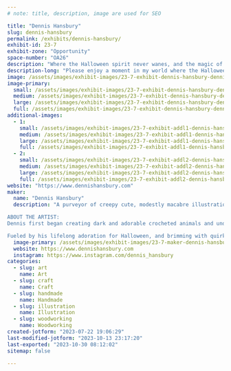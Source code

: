 ```yaml
---
# note: title, description, image are used for SEO

title: "Dennis Hansbury"
slug: dennis-hansbury
permalink: /exhibits/dennis-hansbury/
exhibit-id: 23-7
exhibit-zone: "Opportunity"
space-number: "OA26"
description: "Where the Halloween spirit never wanes, and the magic of the season lingers all year long."
description-long: "Please enjoy a moment in my world where the Halloween spirit never wanes, and the magic of the season lingers all year long. Welcome to an enchanting exhibit featuring delightfully spooky-cute wooden home decor, that is all hand-cut and painted. From creaky bones and happy bats, to laughing pumpkins and sneaky cats – there is something for every home, no matter the time of year!"
image: /assets/images/exhibit-images/23-7-exhibit-dennis-hansbury-dennishansbury-1-large.jpg
image-primary: 
  small: /assets/images/exhibit-images/23-7-exhibit-dennis-hansbury-dennishansbury-1-small.jpg
  medium: /assets/images/exhibit-images/23-7-exhibit-dennis-hansbury-dennishansbury-1-medium.jpg
  large: /assets/images/exhibit-images/23-7-exhibit-dennis-hansbury-dennishansbury-1-large.jpg
  full: /assets/images/exhibit-images/23-7-exhibit-dennis-hansbury-dennishansbury-1-full.jpg
additional-images: 
  - 1:
    small: /assets/images/exhibit-images/23-7-exhibit-addl1-dennis-hansbury-dennishansbury-3-small.jpg
    medium: /assets/images/exhibit-images/23-7-exhibit-addl1-dennis-hansbury-dennishansbury-3-medium.jpg
    large: /assets/images/exhibit-images/23-7-exhibit-addl1-dennis-hansbury-dennishansbury-3-large.jpg
    full: /assets/images/exhibit-images/23-7-exhibit-addl1-dennis-hansbury-dennishansbury-3-full.jpg
  - 2:
    small: /assets/images/exhibit-images/23-7-exhibit-addl2-dennis-hansbury-dennishansbury-5-small.jpg
    medium: /assets/images/exhibit-images/23-7-exhibit-addl2-dennis-hansbury-dennishansbury-5-medium.jpg
    large: /assets/images/exhibit-images/23-7-exhibit-addl2-dennis-hansbury-dennishansbury-5-large.jpg
    full: /assets/images/exhibit-images/23-7-exhibit-addl2-dennis-hansbury-dennishansbury-5-full.jpg
website: "https://www.dennishansbury.com"
maker: 
  name: "Dennis Hansbury"
  description: "A purveyor of creepy cute, modestly macabre illustrations and handcrafted wooden home décor and artwork.

ABOUT THE ARTIST:
Dennis first began creating dark and adorable crocheted animals and undead zombie plushies from his little Arizona apartment in 2005, finding loving homes for them across the world through his first shop on Etsy. As time passed and he moved to Florida, new passions were ignited - gallery shows and fine art became the focus, but he never stopped incorporating his gloomy, gothic, and gory aesthetic into his work. The passion for creating one-of-a-kind, handmade items would inspire him further, and woodworking soon became a permanent staple in his artwork.

Fueled by his lifelong adoration for Halloween, and brimming with quirky poems that provide a deeper dimension to his work, Dennis continues to bring life to the vast array of untold stories and subtle whispers he carries with him each day."
  image-primary: /assets/images/exhibit-images/23-7-maker-dennis-hansbury-dh-watermark-black-medium.png
  website: https://www.dennishansbury.com
  instagram: https://www.instagram.com/dennis_hansbury
categories: 
  - slug: art
    name: Art
  - slug: craft
    name: Craft
  - slug: handmade
    name: Handmade
  - slug: illustration
    name: Illustration
  - slug: woodworking
    name: Woodworking
created-jotform: "2023-07-22 19:06:29"
last-modified-jotform: "2023-10-13 23:17:20"
last-exported: "2023-10-30 08:12:02"
sitemap: false

---
```

